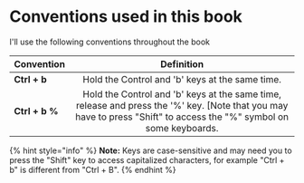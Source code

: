 # Conventions used in this book

I'll use the following conventions throughout the book

| Convention     |                                                                              Definition                                                                              |
| -------------- | :------------------------------------------------------------------------------------------------------------------------------------------------------------------: |
| **Ctrl + b**   |                                                            Hold the Control and 'b' keys at the same time.                                                           |
| **Ctrl + b %** | Hold the Control and 'b' keys at the same time, release and press the '%' key. \[Note that you may have to press "Shift" to access the "%" symbol on some keyboards. |

{% hint style="info" %}
**Note:** Keys are case-sensitive and may need you to press the "Shift" key to access capitalized characters, for example "Ctrl + b" is different from "Ctrl + B".&#x20;
{% endhint %}

